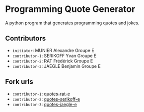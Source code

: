 # Programming Quote Generator

A python program that generates programming quotes and jokes.

## Contributors
- `initiator`: MUNIER Alexandre Groupe E
- `contributor-1`: SERIKOFF Yvan Groupe E
- `contributor-2`: RAT Frédérick Groupe E
- `contributor-3`: JAEGLE Benjamin Groupe E

## Fork urls
- `contributor-1`: [quotes-rat-e](https://github.com/Melkiot/quotes-rat-e)
- `contributor-2`: [quotes-serikoff-e](https://github.com/YvanS04/quotes-serikoff-e)
- `contributor-3`: [quotes-jaegle-e](https://github.com/benjilol/quotes-jaegle-e.git)
